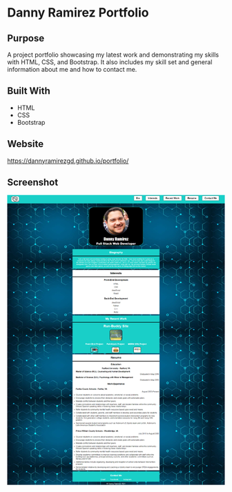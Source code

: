 # Danny Ramirez Portfolio

## Purpose

A project portfolio showcasing my latest work and demonstrating my skills with HTML, CSS, and Bootstrap. It also includes my skill set and general information about me and how to contact me. 

## Built With

- HTML
- CSS
- Bootstrap

## Website

https://dannyramirezgd.github.io/portfolio/

## Screenshot

![screenshot](https://github.com/dannyramirezgd/portfolio/blob/main/assets/images/screencapture.png 'Screenshot of site')

